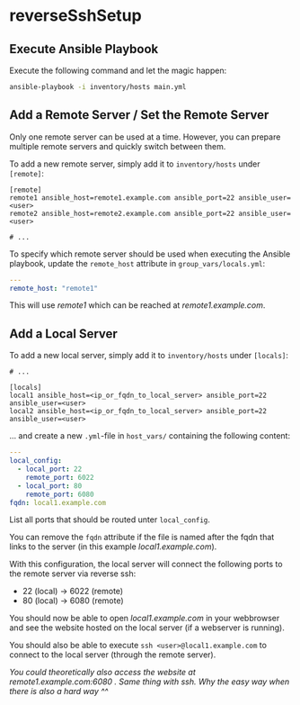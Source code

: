 # reverseSshSetup

## Execute Ansible Playbook

Execute the following command and let the magic happen:

```bash
ansible-playbook -i inventory/hosts main.yml
```

## Add a Remote Server / Set the Remote Server

Only one remote server can be used at a time. However, you can prepare multiple
remote servers and quickly switch between them.

To add a new remote server, simply add it to `inventory/hosts` under `[remote]`:

```
[remote]
remote1 ansible_host=remote1.example.com ansible_port=22 ansible_user=<user>
remote2 ansible_host=remote2.example.com ansible_port=22 ansible_user=<user>

# ...
```

To specify which remote server should be used when executing the Ansible
playbook, update the `remote_host` attribute in `group_vars/locals.yml`:

```yml
---
remote_host: "remote1"
```

This will use *remote1* which can be reached at *remote1.example.com*.

## Add a Local Server

To add a new local server, simply add it to `inventory/hosts` under `[locals]`:

```
# ...

[locals]
local1 ansible_host=<ip_or_fqdn_to_local_server> ansible_port=22 ansible_user=<user>
local2 ansible_host=<ip_or_fqdn_to_local_server> ansible_port=22 ansible_user=<user>
```

... and create a new `.yml`-file in `host_vars/` containing the following
content:

```yml
---
local_config:
  - local_port: 22
    remote_port: 6022
  - local_port: 80
    remote_port: 6080
fqdn: local1.example.com

```

List all ports that should be routed unter `local_config`.

You can remove the `fqdn` attribute if the file is named after the fqdn that
links to the server (in this example *local1.example.com*).

With this configuration, the local server will connect the following ports to
the remote server via reverse ssh:

- 22 (local) -> 6022 (remote)
- 80 (local) -> 6080 (remote)

You should now be able to open *local1.example.com* in your webbrowser and see
the website hosted on the local server (if a webserver is running).

You should also be able to execute `ssh <user>@local1.example.com` to connect
to the local server (through the remote server).

*You could theoretically also access the website at remote1.example.com:6080 .*
*Same thing with ssh. Why the easy way when there is also a hard way ^^*
